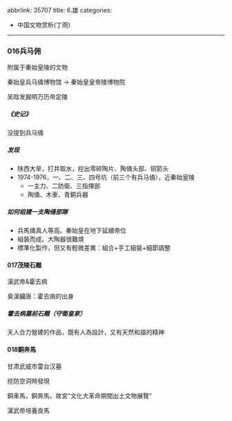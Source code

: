 abbrlink: 35707
title: 6.雄
categories:
  - 中国文物赏析(丁雨)
---
### 016兵马佣

附属于秦始皇陵的文物

秦始皇兵马俑博物馆 -> 秦始皇皇帝陵博物院

吴晗发掘明万历帝定陵

##### 《史记》

没提到兵马俑

##### 发现

- 陕西大旱，打井取水，挖出零碎陶片、陶俑头部、铜箭头
- 1974-1976，一、二、三、四号坑（前三个有兵马俑），近秦始皇陵
	- 一主力、二防衛、三指揮部
	- 陶俑、木車、青銅兵器

##### 如何组建一支陶俑部隊

- 兵馬俑真人等高。秦始皇在地下延續帝位
- 組裝而成。大陶器很難燒
- 標準化製作，但又有輕微差異：組合+手工組裝+細節調整

#### 017茂陵石雕

漢武帝&霍去病

臭漢臟唐：霍去病的出身

##### 霍去病墓前石雕（守衛皇家）

天人合力營建的作品，既有人為設計，又有天然和諧的精神

#### 018銅奔馬

甘肃武威市雷台汉墓

挖防空洞時發現

銅車馬，銅奔馬，故宮"文化大革命期間出土文物展覽"

漢武帝培養良馬